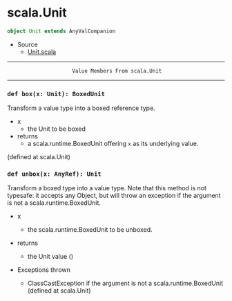 
#                                  scala.Unit                                  #

```scala
object Unit extends AnyValCompanion
```

* Source
  * [Unit.scala](https://github.com/scala/scala/tree/6d09a1ba5f/src/library/scala/Unit.scala#L1)


--------------------------------------------------------------------------------
                         Value Members From scala.Unit
--------------------------------------------------------------------------------


### `def box(x: Unit): BoxedUnit`                                            ###

Transform a value type into a boxed reference type.

* x
  * the Unit to be boxed
* returns
  * a scala.runtime.BoxedUnit offering `x` as its underlying value.

(defined at scala.Unit)


### `def unbox(x: AnyRef): Unit`                                             ###

Transform a boxed type into a value type. Note that this method is not typesafe:
it accepts any Object, but will throw an exception if the argument is not a
scala.runtime.BoxedUnit.

* x
  * the scala.runtime.BoxedUnit to be unboxed.
* returns
  * the Unit value ()

* Exceptions thrown
  * ClassCastException if the argument is not a scala.runtime.BoxedUnit
(defined at scala.Unit)
